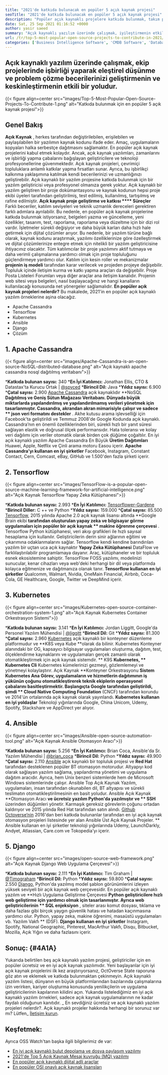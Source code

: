 ```yaml
---
title: "2021'de katkıda bulunacak en popüler 5 açık kaynak projesi" 
seoTitle: "2021'de katkıda bulunacak en popüler 5 açık kaynak projesi" 
description: "Popüler açık kaynaklı projelere katkıda bulunmak, takım projelerinde işbirliği yaparak problem çözme becerilerinizi geliştirmenin etkili bir yoludur." 
date: Sat, 25 Sep 2021 01:16:52 +0000
author: yasir saeed
summary: "Açık kaynaklı yazılım üzerinde çalışmak, iyileştirmenin etkili bir yoludur & amp; Takım projelerinde işbirliği yaparak eleştirel düşünme ve problem çözme becerilerinizi keskinleştirin." 
url: /tr/top-5-most-popular-open-source-projects-to-contribute-in-2021/
categories: ['Business Intelligence Software', 'CMDB Software', 'Database Management Software', 'Deployment Tools', 'Learning Management System', 'Rapid Application Development', 'Software Development']
---
```


## Açık kaynaklı yazılım üzerinde çalışmak, ekip projelerinde işbirliği yaparak eleştirel düşünme ve problem çözme becerilerinizi geliştirmenin ve keskinleştirmenin etkili bir yoludur.

{{< figure align=center src="images/Top-5-Most-Popular-Open-Source-Projects-To-Contribute-1.png" alt="Katkıda bulunmak için en popüler 5 açık kaynak projesi">}}


## **Genel Bakış** 
**Açık Kaynak** , herkes tarafından değiştirilebilen, erişilebilen ve paylaşılabilen bir yazılımın kaynak kodunu ifade eder. Amaç, uygulamaların kopyaları halka serbestçe dağıtmasını sağlamaktır. En popüler açık kaynak projelerini kabul etmek kolaydır. Ancak, açık kaynak yazılımları, zamanlarını ve işbirliği yapma çabalarını bağışlayan geliştiricilere ve teknoloji profesyonellerine güvenmektedir. Açık kaynak projeleri, çevrimiçi topluluklara anlamlı katkılar yapma fırsatları sunar. Ayrıca, bu işbirlikçi kalkınma yaklaşımına katılmak kendi becerilerinizi ve uzmanlığınızı geliştirebilir.
Açık kaynaklı bir yazılım projesine katkıda bulunmak için bir yazılım geliştiricisi veya profesyonel olmanıza gerek yoktur. Açık kaynaklı bir yazılım geliştiren bir proje dokümantasyonu ve kaynak kodunun hepsi proje ekibi üyeleri tarafından geliştirilmiş, test edilmiş, kullanılmış, tartışılmış ve rafine edilmiştir. **Açık kaynak proje geliştirme ve katkısı  ****  Süreçler**  Farklı beceriler, katılım seviyeleri ve teknik uzmanlık dereceleri gerektiren farklı adımlara ayrılabilir. Bu nedenle, en popüler açık kaynak projelerine katkıda bulunmak istiyorsanız, belgeleri yazma ve güncelleme, yeni özellikler, tasarım, test, raporlama, raporlama veya düzeltme için bir dizi rol vardır.
İşletmeler sürekli değişiyor ve daha büyük karları daha hızlı hale getirmek için dijital çözümler arıyor. Bu nedenle, bir yazılım türüne bağlı olarak, kaynak kodunu araştırmak, yazılımı özelliklerinize göre özelleştirmek ve dijital çözümlerinize entegre etmek için nitelikli bir yazılım geliştiricisine ihtiyacınız olacaktır. Tüm katılımcılar bir proje yazılımını aktif tutmaya ve daha verimli çalışmalarına yardımcı olmak için proje topluluğunu güçlendirmeye yardımcı olur. Katılım için kesin roller ve mekanizmalar **projenin iş modeli**  tarafından karar verilecek ve projeden projeye değişebilir. Topluluk içinde iletişim kurma ve katkı yapma araçları da değişebilir. Proje Posta Listeleri Forumları veya diğer araçlar ana iletişim kanalıdır. Projenin web sitesi veya belgeleri, nasıl başlayacağınız ve hangi kanalların kullanılacağı konusunda net yönergeler sağlamalıdır.
**En popüler açık kaynak projeleri nelerdir?**  Bu makalede, 2021'in en popüler açık kaynaklı yazılım örneklerine aşina olacağız.
  * Apache Cassandra
  * Tensorflow
  * Kubernetes
  * Ansible
  * Django
  * Çözüm

## 1. Apache Cassandra

{{< figure align=center src="images/Apache-Cassandra-is-an-open-source-NoSQL-distributed-database.png" alt="Açık kaynaklı apache cassandra nosql dağıtılmış veritabanı">}}

  ***Katkıda bulunan sayısı:**  340
  ***En İyi Katılımcı:**  Jonathan Ellis, CTO & Datastax'ta Kurucu Ortak | [@spyced][1]
  ***Birincil Dil:**  Java
  ***Yıldız sayısı:**  6.900
  ***Çatal sayısı:**  2.900
[Apache Cassandra][2] açık kaynaklıdır **NoSQL  **Dağıtılmış ve Geniş Sütun Mağazası Veritabanı. Dünyada büyük miktarlarda yapılandırılmış ve yapılandırılmamış verileri yönetmek için tasarlanmıştır. Cassandra, akrandan akran mimarisiyle çalışır ve sadece **  json veri formatını destekler** . Akhe kutusu arama işlevselliği için Facebook'ta geliştirildi ve Temmuz 2008'de Google Kodunda açık kaynaklı.
Cassandra’nın en önemli özelliklerinden biri, sürekli hızlı bir yanıt süresi sağlayan elastik ve doğrusal ölçek performansıdır. Hata toleransı ve kolay veri dağılımı için veriler otomatik olarak birden çok düğüme çoğaltılır. En iyi açık kaynaklı yazılım Apache Cassandra En Büyük **Üretim Dağıtımları**  Huawei, Apple, Netflix ve Çinli arama motoru Easou içerir.
**Apache Cassandra'yı kullanan en iyi şirketler**  Facebook, Instagram, Constant Contact, Cern, Comcast, eBay, GitHub ve 1.500'den fazla şirketi içerir.

## 2. Tensorflow

{{< figure align=center src="images/TensorFlow-is-a-popular-open-source-machine-learning-framework-for-artificial-intelligence.png" alt="Açık Kaynak Tensorflow Yapay Zeka Kütüphanesi">}}

  ***Katkıda bulunan sayısı:**  2.993
  ***En İyi Katılımcı:**  [Tensorflower-Gardene][3]
  ***Birincil Diller:**  C ++ ve Python
  ***Yıldız sayısı:**  159.000
  ***Çatal sayısı:**  85.500
[Tensorflow][4], 2015 yılında Apache 2.0 açık kaynak lisansı altında **Google Brain ekibi  **tarafından oluşturulan yapay zeka ve bilgisayar görme uygulamaları için popüler bir açık kaynak **  makine öğrenme çerçevesi** . Tensorflow Python kütüphanesi, veri akışı grafikleri ile hızlı sayısal hesaplama için kullanılır. Geliştiricilerin derin sinir ağlarının eğitimi ve çıkarımına odaklanmalarını sağlar.
Tensorflow kendi kendine barındırılan yazılım bir uçtan uca açık kaynaktır **Yapay Zeka Kütüphanesi**  DataFlow ve farklılaştırılabilir programlamaya dayanır. Araç, kütüphaneler ve bir topluluk esnek ekosistemine sahiptir. TensorFlow FOSS yazılımı, modelinizi sunucular, kenar cihazları veya web'deki herhangi bir dil veya platformda kolayca eğitmenize ve dağıtmanıza olanak tanır.
**Tensorflow kullanan en iyi şirketler**  Qualcomm, Walmart, Nvidia, OneMain Financial, Airbnb, Coca-Cola, GE Healthcare, Google, Twitter ve DeepMind içerir.

## 3. Kubernetes

{{< figure align=center src="images/Kubernetes-open-source-container-orchestration-system-1.png" alt="Açık Kaynak Kubernetes Container Orkestrasyon Sistemi">}}

  ***Katkıda bulunan sayısı:**  3.141
  ***En İyi Katılımcı:**  Jordan Liggitt, Google'da Personel Yazılım Mühendisi | [@liggitt][5]
  ***Birincil Dil:**  Git
  ***Yıldız sayısı:**  81.300
  ***Çatal sayısı:**  2.960
[Kubernetes][6] açık kaynaklı bir konteyner düzenleme platformudur ve **K8S veya Kube  **olarak da bilinir. Kubernetes Konteyner alanındaki bir OG, kapsayıcı bilgisayar uygulamaları oluşturma, dağıtım, test, ölçeklendirme kaynaklarını ve uygulamaları gerçek zamanlı olarak otomatikleştirmek için açık kaynak sistemdir. **  K9S  **Kubernetes, **  Kubernetes Cli**  Kubernetes kümelerinizi gezmeyi, gözlemlemeyi ve yönetmeyi kolaylaştırır.
Açık Kaynak **Konteyner Orkestrasyonu  **Sistem Kubernetes Ana Görev, uygulamaların ve hizmetlerin dağıtımının iş yükünün çoğunu otomatikleştirerek teknik ekiplerin operasyonel çabalarını basitleştirmektir. Başlangıçta Google tarafından geliştirildi, şimdi **  Cloud Native Computing Foundation**  (CNCF) tarafından korundu ve 2014'ün ortalarında açık kaynak olarak yayınlandı.
**Kubernetes kullanan en iyi yoldaşlar**  Teknoloji yığınlarında Google, China Unicom, Udemy, Spotify, Stackshare ve AppDirect yer alıyor.

## 4. Ansible

{{< figure align=center src="images/Ansible-open-source-automation-tool.png" alt="Açık Kaynak Ansible Otomasyon Aracı">}}

  ***Katkıda bulunan sayısı:**  5.256
  ***En İyi Katılımcı:**  Brian Coca, Ansible'da Sr. Yazılım Mühendisi | [@brian_coca][7]
  ***Birincil Dil:**  Python
  ***Yıldız sayısı:**  49.900
  ***Çatal sayısı:**  2.110
[Ansible][8] açık kaynaklı bir topluluk projesi ve **Red Hat**  tarafından desteklenen popüler BT otomasyon motorudur. Altyapıyı kod olarak sağlayan yazılım sağlama, yapılandırma yönetimi ve uygulama dağıtım aracıdır. Ayrıca, hem Unix benzeri sistemlerde hem de Microsoft Windows sistemlerinde çalışır. Ansible Top Açık Kaynak Yazılım, uygulamaları, insan tarafından okunabilen dil, BT altyapısı ve sürekli teslimatın otomatikleştirilmesinin en basit yoludur.
Ansible Açık Kaynak **Otomasyon Aracı  **ve ücretsiz yazılım Python'da yazılmıştır ve **  SSH**  üzerinden düğümleri yönetir. Karmaşık gereksiz görevlerin çoğunu ortadan kaldırıyor ve 2015 yılında Red Hat tarafından satın alındı. [Github Octoverse’nin][9] 2016'dan beri katkıda bulunanlar tarafından en iyi açık kaynak otomasyon projeleri listesinde yer alan Ansible Üst Açık Kaynak Projeler.
** Ansible kullanan en iyi şirketler teknoloji yığınlarında Udemy, LaunchDarkly, Andyet, Atlassian, Care.com ve Tokopedia'yı içerir.

## 5. Django

{{< figure align=center src="images/open-source-web-framework.png" alt="Açık Kaynak Django Web Uygulama Çerçevesi">}}

  ***Katkıda bulunan sayısı:**  2.111
  ***En İyi Katılımcı:**  Tim Graham | [@Timograham][10]
  ***Birincil Dil:**  Python
  ***Yıldız sayısı:**  59.800
  ***Çatal sayısı:**  2.550
[Django][11], Python'da yazılmış model şablon görünümlerini izleyen yüksek seviyeli bir açık kaynak web çerçevesidir. En popüler açık kaynaklı yazılım ve **Hızlı Uygulama Geliştirme Çerçevesi  **Python geliştiricilere hızlı web geliştirme için yardımcı olmak için tasarlanmıştır. Ayrıca web geliştiricilerinin **  SQL enjeksiyon** , siteler arası komut dosyası, tıklama ve daha fazlası gibi birçok yaygın güvenlik hatası ve hatadan kaçınmasına yardımcı olur.
Python, yapay zeka, makine öğrenimi, masaüstü uygulamaları vb. Yazılım Vakfı ** (DSF).
**Django kullanan en iyi şirketler**  Instagram, Spotify, National Geographic, Pinterest, MacArthur Vakfı, Disqu, Bitbucket, Mozilla, Açık Yığın ve daha fazlasını içerir.

## **Sonuç:**    {#4A1A}
Yukarıda belirtilen beş açık kaynaklı yazılım projesi, geliştiriciler için en popüler ücretsiz ve en iyi açık kaynak yazılımıdır. Yeni başlayanlar için iyi açık kaynak projelerini ilk kez araştırıyorsanız, OctOverse State raporuna göz atın ve eklemek ve katkıda bulunmaktan çekinmeyin. Açık kaynaklı yazılım listesi, dünyanın en büyük platformlarından bazılarında çalışmalarına izin verirken, kariyer oluşturma konusunda yenilikçilerin ve uygulama geliştiricilerinin kapılarının kilidini açın. Yukarıda listelediğimiz en iyi açık kaynaklı yazılım örnekleri, sadece açık kaynak uygulamalarının ne kadar faydalı olduğunun kanıtıdır.
_ En sevdiğiniz ücretsiz ve açık kaynaklı yazılım projeleri nelerdir?. Açık kaynaklı projeler hakkında herhangi bir sorunuz var mı? Lütfen_ [İletişim kurun][12].

## Keşfetmek:
Ayrıca OSS Watch'tan başka ilgili bilgilerimiz de var:
  * [En iyi açık kaynaklı bulut depolama ve dosya paylaşım yazılımı][13]
  * [2021'de Top 5 Açık Kaynak Mesaj kuyruğu (MQ) yazılımı][14]
  * [En popüler açık kaynaklı dijital adli araçlar][15]
  * [En popüler OSI onaylı açık kaynak lisansları][16]

  
[1]: https://twitter.com/spyced?lang=en
[2]: https://cassandra.apache.org/
[3]: https://github.com/tensorflower-gardener
[4]: https://www.tensorflow.org/
[5]: https://twitter.com/liggitt?lang=en
[6]: https://kubernetes.io/
[7]: https://twitter.com/brian_coca?lang=en
[8]: https://www.ansible.com/
[9]: https://octoverse.github.com/#top-and-trending-projects
[10]: https://twitter.com/timograham?lang=en
[11]: https://www.djangoproject.com/
[12]: mailto:yasir.saeed@aspose.com
[13]: https://products.containerize.com/backup-and-sync/
[14]: https://blog.containerize.com/message-queue-software/top-5-open-source-message-queue-software-in-2021/
[15]: https://blog.containerize.com/digital-forensic-tools/top-5-open-source-digital-forensic-tools-in-2021/
[16]: https://blog.containerize.com/licenses-standards/top-5-most-popular-osi-approved-open-source-licenses-of-2021/
